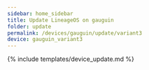 ```yaml
---
sidebar: home_sidebar
title: Update LineageOS on gauguin
folder: update
permalink: /devices/gauguin/update/variant3
device: gauguin_variant3
---
```

{% include templates/device_update.md %}
